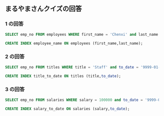 ## まるやまさんクイズの回答

### 1 の回答

```sql
SELECT emp_no FROM employees WHERE first_name = 'Chenxi' and last_name = 'Schnabel';
```

```sql
CREATE INDEX employee_name ON employees (first_name,last_name);
```

### 2 の回答

```sql
SELECT emp_no FROM titles WHERE title = 'Staff' and to_date = '9999-01-01';
```

```sql
CREATE INDEX title_to_date ON titles (title,to_date);
```

### 3 の回答

```sql
SELECT emp_no FROM salaries WHERE salary = 100000 and to_date = '9999-01-01';
```

```sql
CREATE INDEX salary_to_date ON salaries (salary,to_date);
```
